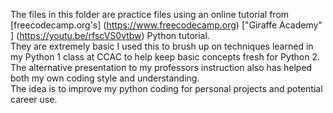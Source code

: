 The files in this folder are practice files using an online tutorial from 
[freecodecamp.org's] (https://www.freecodecamp.org) ["Giraffe Academy" ] (https://youtu.be/rfscVS0vtbw) Python tutorial.  
They are extremely basic I used this to brush up on techniques learned in my Python 1 class at CCAC to help keep basic concepts fresh for Python 2. The alternative presentation to my professors instruction also has helped both my own coding style and understanding.  
The idea is to improve my python coding for personal projects and potential career use.